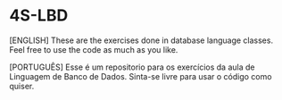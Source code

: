 # 4S-LBD

[ENGLISH]
These are the exercises done in database language classes. Feel free to use the code as much as you like.

[PORTUGUÊS]
Esse é um repositorio para os exercícios da aula de Linguagem de Banco de Dados. Sinta-se livre para usar o código como quiser.
